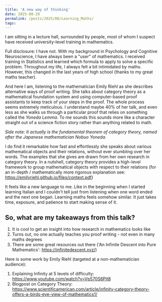```yaml
---
title: 'A new way of thinking'
date: 2025-08-29
permalink: /posts/2025/08/Learning_Maths/
tags:
---
```

I am sitting in a lecture hall, surrounded by people, most of whom I suspect have received university-level training in mathematics.

Full disclosure: I have not. With my background in Psychology and Cognitive Neuroscience, I have always been a "user" of mathematics. I received training in Statistics and learned which formula to apply to solve a specific problem.
Throughout my life, I always felt a bit intimidated by maths. However, this changed in the last years of high school (thanks to my great maths teacher).

And here I am, listening to the mathematician Emily Riehl as she describes alternative ways of proof writing. She talks about category theory as a mathematical foundation system and using computer-based proof assistants to keep track of your steps in the proof. The whole process seems extremely meticulous.
I understand maybe 40% of her talk, and even less as she walks us through a particular proof that relies on something called the *Yoneda Lemma*. To me sounds this sounds more like a character straight out of a science fiction story rather than anything related to math.

*Side note: It actually is the fundamental theorem of category theory, named after the Japanese mathematician Nobuo Yoneda.*

I do find it remarkable how fast and effortlessly she speaks about various mathematical objects and their relations, without ever stumbling over her words.
The examples that she gives are drawn from her own research in category theory.
In a nutshell, category theory provides a high-level framework to group mathematical objects with respect to their relations (for an in-depth / mathematically more rigorous explanation see: <https://emilyriehl.github.io/files/context.pdf>)

It feels like a new language to me. Like in the beginning when I started learning Italian and I couldn't tell just from listening when one word ended and the next one began. Learning maths feels somehow similar. It just takes time, exposure, and patience to start making sense of it.

## So, what are my takeaways from this talk?

1. It is cool to get an insight into how research in mathematics looks like
2. Turns out, no one actually teaches you proof writing - not even in many maths degrees
3. There are some great resources out there ('An Infinite Descent into Pure Mathematics': <https://infinitedescent.xyz/>)
   

Here is some work by Emily Riehl (targeted at a non-mathematician audience):
1. Explaining  Infinity at 5 levels of difficulty: <https://www.youtube.com/watch?v=Vp570S6Plt8>
2. Blogpost on Category Theory: <https://www.scientificamerican.com/article/infinity-category-theory-offers-a-birds-eye-view-of-mathematics1/>



